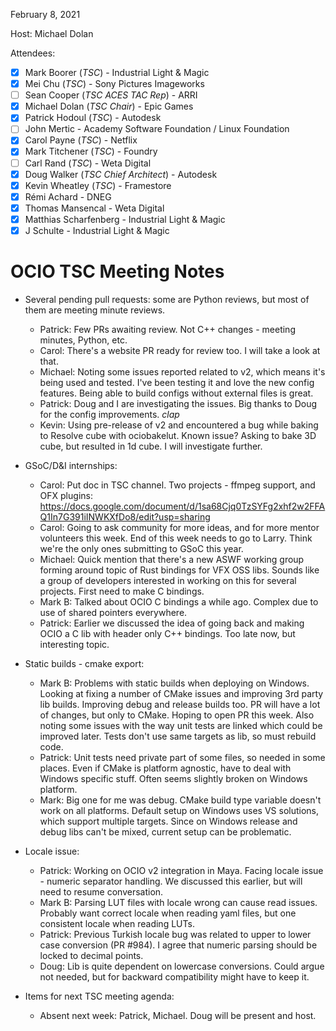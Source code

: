 <!-- SPDX-License-Identifier: CC-BY-4.0 -->
<!-- Copyright Contributors to the OpenColorIO Project. -->

February 8, 2021

Host: Michael Dolan

Attendees:
  * [X] Mark Boorer (_TSC_) - Industrial Light & Magic
  * [X] Mei Chu (_TSC_) - Sony Pictures Imageworks
  * [ ] Sean Cooper (_TSC ACES TAC Rep_) - ARRI
  * [X] Michael Dolan (_TSC Chair_) - Epic Games
  * [X] Patrick Hodoul (_TSC_) - Autodesk
  * [ ] John Mertic - Academy Software Foundation / Linux Foundation
  * [X] Carol Payne (_TSC_) - Netflix
  * [X] Mark Titchener (_TSC_) - Foundry
  * [ ] Carl Rand (_TSC_) - Weta Digital
  * [X] Doug Walker (_TSC Chief Architect_) - Autodesk
  * [X] Kevin Wheatley (_TSC_) - Framestore
  * [X] Rémi Achard - DNEG
  * [X] Thomas Mansencal - Weta Digital
  * [X] Matthias Scharfenberg - Industrial Light & Magic
  * [X] J Schulte - Industrial Light & Magic

# **OCIO TSC Meeting Notes**

* Several pending pull requests: some are Python reviews, but most of them are 
  meeting minute reviews.
    - Patrick: Few PRs awaiting review. Not C++ changes - meeting minutes, 
      Python, etc.
    - Carol: There's a website PR ready for review too. I will take a look at 
      that.
    - Michael: Noting some issues reported related to v2, which means it's 
      being used and tested. I've been testing it and love the new config 
      features. Being able to build configs without external files is great.
    - Patrick: Doug and I are investigating the issues. Big thanks to Doug for
      the config improvements. *clap*
    - Kevin: Using pre-release of v2 and encountered a bug while baking to 
      Resolve cube with ociobakelut. Known issue? Asking to bake 3D cube, but 
      resulted in 1d cube. I will investigate further.

* GSoC/D&I internships:
    - Carol: Put doc in TSC channel. Two projects - ffmpeg support, and OFX 
      plugins:
      https://docs.google.com/document/d/1sa68Cjq0TzSYFg2xhf2w2FFAQ1In7G391iINWKXfDo8/edit?usp=sharing
    - Carol: Going to ask community for more ideas, and for more mentor 
      volunteers this week. End of this week needs to go to Larry. Think we're 
      the only ones submitting to GSoC this year.
    - Michael: Quick mention that there's a new ASWF working group forming 
      around topic of Rust bindings for VFX OSS libs. Sounds like a group of 
      developers interested in working on this for several projects. First need
      to make C bindings.
    - Mark B: Talked about OCIO C bindings a while ago. Complex due to use 
      of shared pointers everywhere.
    - Patrick: Earlier we discussed the idea of going back and making OCIO a C
      lib with header only C++ bindings. Too late now, but interesting topic.

* Static builds - cmake export:
    - Mark B: Problems with static builds when deploying on Windows. Looking at 
      fixing a number of CMake issues and improving 3rd party lib builds. 
      Improving debug and release builds too. PR will have a lot of changes, 
      but only to CMake. Hoping to open PR this week. Also noting some issues 
      with the way unit tests are linked which could be improved later. Tests 
      don't use same targets as lib, so must rebuild code.
    - Patrick: Unit tests need private part of some files, so needed in some 
      places. Even if CMake is platform agnostic, have to deal with Windows 
      specific stuff. Often seems slightly broken on Windows platform.
    - Mark: Big one for me was debug. CMake build type variable doesn't work on 
      all platforms. Default setup on Windows uses VS solutions, which support 
      multiple targets. Since on Windows release and debug libs can't be mixed, 
      current setup can be problematic.

* Locale issue:
    - Patrick: Working on OCIO v2 integration in Maya. Facing locale issue - 
      numeric separator handling. We discussed this earlier, but will need to 
      resume conversation.
    - Mark B: Parsing LUT files with locale wrong can cause read issues. 
      Probably want correct locale when reading yaml files, but one consistent 
      locale when reading LUTs.
    - Patrick: Previous Turkish locale bug was related to upper to lower case 
      conversion (PR #984). I agree that numeric parsing should be locked to 
      decimal points.
    - Doug: Lib is quite dependent on lowercase conversions. Could argue not 
      needed, but for backward compatibility might have to keep it.

* Items for next TSC meeting agenda:
    - Absent next week: Patrick, Michael. Doug will be present and host.

